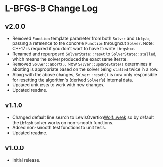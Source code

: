 # L-BFGS-B Change Log

## v2.0.0
* Removed `Function` template parameter from both `Solver` and `Lbfgsb`, passing a reference to the concrete `Function` throughout `Solver`. Note: C++17 is required if you don't want to have to write `Lbfgsb<>`.
* Renamed and repurposed `SolverState::reset` to `SolverState::stalled`, which means the solver produced the exact same iterate.
* Removed `Solver::abort()`. Now `Solver::updateState()` determines if aborting is appropriate based on the solver being `stalled` twice in a row.
* Along with the above changes, `Solver::reset()` is now only responsible for resetting the algorithm's (derived `Solver`'s) internal data.
* Updated unit tests to work with new changes.
* Updated readme.

## v1.1.0

* Changed default line search to LewisOvertion<Wolf::weak> so by default the `Lbfgsb` solver works on non-smooth functions.
* Added non-smooth test functions to unit tests.
* Updated readme.

## v1.0.0

* Initial release.
